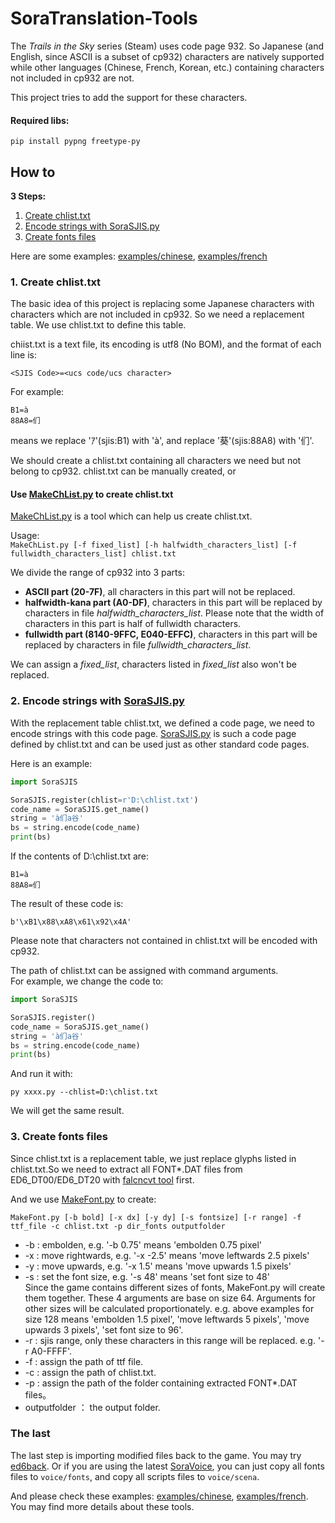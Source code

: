 # SoraTranslation-Tools

The *Trails in the Sky* series (Steam) uses code page 932. So Japanese (and English, since ASCII is a subset of cp932) characters are natively supported while other languages (Chinese, French, Korean, etc.) containing characters not included in cp932 are not.

This project tries to add the support for these characters.   

#### Required libs:   
```
pip install pypng freetype-py
```

## How to   
**3 Steps:**   
1. [Create chlist.txt](README.md#1-Create-chlist.txt) 
2. [Encode strings with SoraSJIS.py](README.md#2-Encode-strings-with-SoraSJIS.py)   
3. [Create fonts files](README.md#3-Create-fonts-files)  

Here are some examples:  [examples/chinese](examples/chinese), [examples/french](examples/french) 

### 1. Create chlist.txt   

The basic idea of this project is replacing some Japanese characters with characters which are not included in cp932. So we need a replacement table. We use chlist.txt to define this table.

chiist.txt is a text file, its encoding is utf8 (No BOM), and the format of each line is:   
```
<SJIS Code>=<ucs code/ucs character>
```
For example:   
```
B1=à
88A8=们
```
means we replace 'ｱ'(sjis:B1) with 'à', and replace '葵'(sjis:88A8) with '们'.

We should create a chlist.txt containing all characters we need but not belong to cp932. chlist.txt can be manually created, or   

#### Use [MakeChList.py](SoraTrs/MakeChList.py) to create chlist.txt   
[MakeChList.py](SoraTrs/MakeChList.py) is a tool which can help us create chlist.txt.

Usage:    
`MakeChList.py [-f fixed_list] [-h halfwidth_characters_list] [-f fullwidth_characters_list] chlist.txt` 

We divide the range of cp932 into 3 parts:   

- **ASCII part (20-7F)**, all characters in this part will not be replaced.   
- **halfwidth-kana part (A0-DF)**, characters in this part will be replaced by characters in file *halfwidth_characters_list*. Please note that the width of characters in this part is half of fullwidth characters.  
- **fullwidth part (8140-9FFC, E040-EFFC)**, characters in this part will be replaced by characters in file *fullwidth_characters_list*.   

We can assign a *fixed_list*, characters listed in *fixed_list* also won't be replaced.   

### 2. Encode strings with [SoraSJIS.py](SoraTrs/SoraSJIS.py)   
With the replacement table chlist.txt, we defined a code page, we need to encode strings with this code page. [SoraSJIS.py](SoraTrs/SoraSJIS.py) is such a code page defined by chlist.txt and can be used just as other standard code pages.

Here is an example:
```python
import SoraSJIS

SoraSJIS.register(chlist=r'D:\chlist.txt')
code_name = SoraSJIS.get_name()
string = 'à们a谷'
bs = string.encode(code_name)
print(bs)
```
If the contents of D:\chlist.txt are:
```
B1=à
88A8=们
```
The result of these code is:
```
b'\xB1\x88\xA8\x61\x92\x4A'
```
Please note that characters not contained in chlist.txt will be encoded with cp932.

The path of chlist.txt can be assigned with command arguments.   
For example, we change the code to:   
```python
import SoraSJIS

SoraSJIS.register()
code_name = SoraSJIS.get_name()
string = 'à们a谷'
bs = string.encode(code_name)
print(bs)
```
And run it with:
```
py xxxx.py --chlist=D:\chlist.txt
```
We will get the same result.

### 3. Create fonts files

Since chlist.txt is a replacement table, we just replace glyphs listed in chlist.txt.So we need to extract all FONT*.DAT files from ED6_DT00/ED6_DT20 with [falcncvt tool](http://www.pokanchan.jp/dokuwiki/software/falcnvrt/start) first. 

And we use [MakeFont.py](SoraTrs/MakeFont.py) to create:   
```
MakeFont.py [-b bold] [-x dx] [-y dy] [-s fontsize] [-r range] -f ttf_file -c chlist.txt -p dir_fonts outputfolder
```
 - -b : embolden, e.g. '-b 0.75' means 'embolden 0.75 pixel'
 - -x : move rightwards, e.g. '-x -2.5' means 'move leftwards 2.5 pixels'
 - -y : move upwards, e.g. '-x 1.5' means 'move upwards 1.5 pixels'
 - -s : set the font size, e.g. '-s 48' means 'set font size to 48'   
Since the game contains different sizes of fonts, MakeFont.py will create them together. These 4 arguments are base on size 64. Arguments for other sizes will be calculated proportionately. e.g. above examples for size 128 means 'embolden 1.5 pixel', 'move leftwards 5 pixels', 'move upwards 3 pixels', 'set font size to 96'.   
- -r : sjis range, only these characters in this range will be replaced. e.g. '-r A0-FFFF'.
- -f : assign the path of ttf file.
- -c : assign the path of chlist.txt.
- -p : assign the path of the folder containing extracted FONT*.DAT files。
- outputfolder ： the output folder.

### The last

The last step is importing modified files back to the game. You may try [ed6back](https://github.com/Ouroboros/JuusanKoubou/tree/master/Source/Falcom/ED6Back). Or if you are using the latest [SoraVoice](https://github.com/ZhenjianYang/SoraVoice), you can just copy all fonts files to `voice/fonts`, and copy all scripts files to `voice/scena`.

And please check these examples:  [examples/chinese](examples/chinese), [examples/french](examples/french). You may find more details about these tools.
